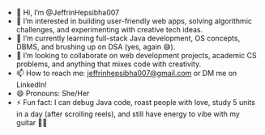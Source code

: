 - 👋 Hi, I’m @JeffrinHepsibha007  
- 👀 I’m interested in building user-friendly web apps, solving algorithmic challenges, and experimenting with creative tech ideas.  
- 🌱 I’m currently learning full-stack Java development, OS concepts, DBMS, and brushing up on DSA (yes, again 😅).  
- 💞️ I’m looking to collaborate on web development projects, academic CS problems, and anything that mixes code with creativity.  
- 📫 How to reach me: [jeffrinhepsibha007@gmail.com](mailto:jeffrinhepsibha007@gmail.com) or DM me on LinkedIn!  
- 😄 Pronouns: She/Her  
- ⚡ Fun fact: I can debug Java code, roast people with love, study 5 units in a day (after scrolling reels), and still have energy to vibe with my guitar 🎸✨  


<!---
JeffrinHepsibha007/JeffrinHepsibha007 is a ✨ special ✨ repository because its `README.md` (this file) appears on your GitHub profile.
You can click the Preview link to take a look at your changes.
--->

